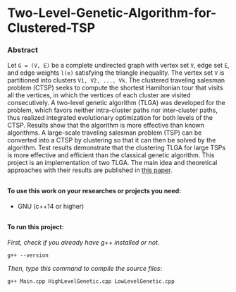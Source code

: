 # Two-Level-Genetic-Algorithm-for-Clustered-TSP

### Abstract

Let `G = (V, E)` be a complete undirected graph with vertex set `V`, edge set `E`, and edge weights `l(e)` satisfying the triangle inequality. The vertex set `V` is partitioned into clusters `V1, V2, ..., Vk`. The clustered traveling salesman problem (CTSP) seeks to compute the shortest Hamiltonian tour that visits all the vertices, in which the vertices of each cluster are visited consecutively. A two-level genetic algorithm (TLGA) was developed for the problem, which favors neither intra-cluster paths nor inter-cluster paths, thus realized integrated evolutionary optimization for both levels of the CTSP. Results show that the algorithm is more effective than known algorithms. A large-scale traveling salesman problem (TSP) can be converted into a CTSP
by clustering so that it can then be solved by the algorithm. Test results demonstrate that the clustering TLGA for large TSPs is more effective and efficient than the classical genetic algorithm.
This project is an implementation of two TLGA. The main idea and theoretical approaches with their results are published in [this paper]().

##

#### To use this work on your researches or projects you need:
* GNU (c++14 or higher)

##

#### To run this project:
_First, check if you already have g++ installed or not_.
~~~~
g++ --version
~~~~
_Then, type this command to compile the source files_:
~~~~
g++ Main.cpp HighLevelGenetic.cpp LowLevelGenetic.cpp
~~~~
##